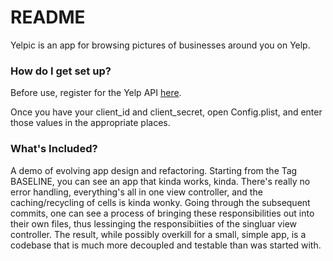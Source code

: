 # README #

Yelpic is an app for browsing pictures of businesses around you on Yelp.

### How do I get set up? ###

Before use, register for the Yelp API [here](https://www.yelp.com/developers/documentation/v3). 

Once you have your client\_id and client\_secret, open Config.plist, and enter those values in the appropriate places. 

### What's Included? ###

A demo of evolving app design and refactoring. Starting from the Tag BASELINE, you can see an app that kinda works, kinda. There's really no error handling, everything's all in one view controller, and the caching/recycling of cells is kinda wonky. Going through the subsequent commits, one can see a process of bringing these responsibilities out into their own files, thus lessinging the responsibiities of the singluar view controller. The result, while possibly overkill for a small, simple app, is a codebase that is much more decoupled and testable than was started with. 
